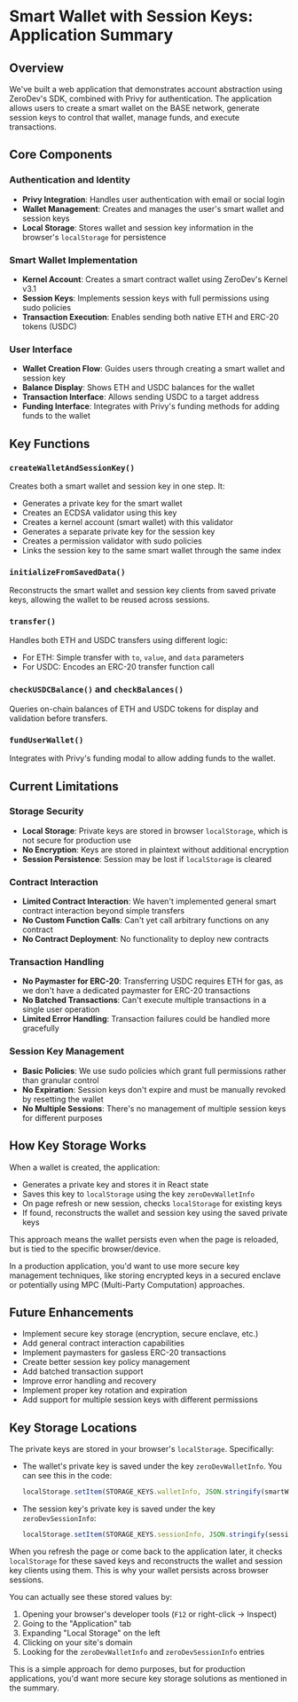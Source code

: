 # Smart Wallet with Session Keys: Application Summary

## Overview
We've built a web application that demonstrates account abstraction using ZeroDev's SDK, combined with Privy for authentication. The application allows users to create a smart wallet on the BASE network, generate session keys to control that wallet, manage funds, and execute transactions.

## Core Components

### Authentication and Identity
- **Privy Integration**: Handles user authentication with email or social login
- **Wallet Management**: Creates and manages the user's smart wallet and session keys
- **Local Storage**: Stores wallet and session key information in the browser's `localStorage` for persistence

### Smart Wallet Implementation
- **Kernel Account**: Creates a smart contract wallet using ZeroDev's Kernel v3.1
- **Session Keys**: Implements session keys with full permissions using sudo policies
- **Transaction Execution**: Enables sending both native ETH and ERC-20 tokens (USDC)

### User Interface
- **Wallet Creation Flow**: Guides users through creating a smart wallet and session key
- **Balance Display**: Shows ETH and USDC balances for the wallet
- **Transaction Interface**: Allows sending USDC to a target address
- **Funding Interface**: Integrates with Privy's funding methods for adding funds to the wallet

## Key Functions

### `createWalletAndSessionKey()`
Creates both a smart wallet and session key in one step. It:
- Generates a private key for the smart wallet
- Creates an ECDSA validator using this key
- Creates a kernel account (smart wallet) with this validator
- Generates a separate private key for the session key
- Creates a permission validator with sudo policies
- Links the session key to the same smart wallet through the same index

### `initializeFromSavedData()`
Reconstructs the smart wallet and session key clients from saved private keys, allowing the wallet to be reused across sessions.

### `transfer()`
Handles both ETH and USDC transfers using different logic:
- For ETH: Simple transfer with `to`, `value`, and `data` parameters
- For USDC: Encodes an ERC-20 transfer function call

### `checkUSDCBalance()` and `checkBalances()`
Queries on-chain balances of ETH and USDC tokens for display and validation before transfers.

### `fundUserWallet()`
Integrates with Privy's funding modal to allow adding funds to the wallet.

## Current Limitations

### Storage Security
- **Local Storage**: Private keys are stored in browser `localStorage`, which is not secure for production use
- **No Encryption**: Keys are stored in plaintext without additional encryption
- **Session Persistence**: Session may be lost if `localStorage` is cleared

### Contract Interaction
- **Limited Contract Interaction**: We haven't implemented general smart contract interaction beyond simple transfers
- **No Custom Function Calls**: Can't yet call arbitrary functions on any contract
- **No Contract Deployment**: No functionality to deploy new contracts

### Transaction Handling
- **No Paymaster for ERC-20**: Transferring USDC requires ETH for gas, as we don't have a dedicated paymaster for ERC-20 transactions
- **No Batched Transactions**: Can't execute multiple transactions in a single user operation
- **Limited Error Handling**: Transaction failures could be handled more gracefully

### Session Key Management
- **Basic Policies**: We use sudo policies which grant full permissions rather than granular control
- **No Expiration**: Session keys don't expire and must be manually revoked by resetting the wallet
- **No Multiple Sessions**: There's no management of multiple session keys for different purposes

## How Key Storage Works
When a wallet is created, the application:
- Generates a private key and stores it in React state
- Saves this key to `localStorage` using the key `zeroDevWalletInfo`
- On page refresh or new session, checks `localStorage` for existing keys
- If found, reconstructs the wallet and session key using the saved private keys

This approach means the wallet persists even when the page is reloaded, but is tied to the specific browser/device.

In a production application, you'd want to use more secure key management techniques, like storing encrypted keys in a secured enclave or potentially using MPC (Multi-Party Computation) approaches.

## Future Enhancements
- Implement secure key storage (encryption, secure enclave, etc.)
- Add general contract interaction capabilities
- Implement paymasters for gasless ERC-20 transactions
- Create better session key policy management
- Add batched transaction support
- Improve error handling and recovery
- Implement proper key rotation and expiration
- Add support for multiple session keys with different permissions

## Key Storage Locations
The private keys are stored in your browser's `localStorage`. Specifically:
- The wallet's private key is saved under the key `zeroDevWalletInfo`. You can see this in the code:
    ```javascript
    localStorage.setItem(STORAGE_KEYS.walletInfo, JSON.stringify(smartWalletInfo));
    ```
- The session key's private key is saved under the key `zeroDevSessionInfo`:
    ```javascript
    localStorage.setItem(STORAGE_KEYS.sessionInfo, JSON.stringify(sessionInfo));
    ```

When you refresh the page or come back to the application later, it checks `localStorage` for these saved keys and reconstructs the wallet and session key clients using them. This is why your wallet persists across browser sessions.

You can actually see these stored values by:
1. Opening your browser's developer tools (`F12` or right-click → Inspect)
2. Going to the "Application" tab
3. Expanding "Local Storage" on the left
4. Clicking on your site's domain
5. Looking for the `zeroDevWalletInfo` and `zeroDevSessionInfo` entries

This is a simple approach for demo purposes, but for production applications, you'd want more secure key storage solutions as mentioned in the summary.